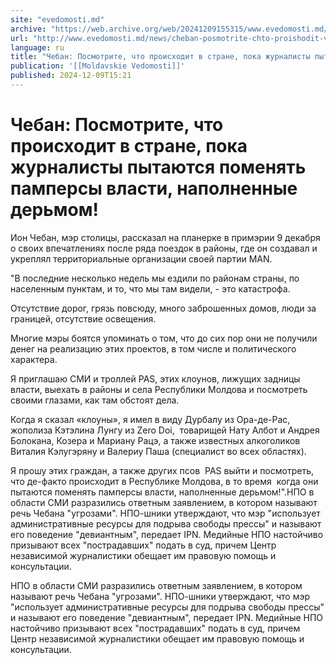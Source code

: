 ```yaml
---
site: "evedomosti.md"
archive: "https://web.archive.org/web/20241209155315/www.evedomosti.md/news/cheban-posmotrite-chto-proishodit-v-strane-poka-zhurnalisty"
url: "http://www.evedomosti.md/news/cheban-posmotrite-chto-proishodit-v-strane-poka-zhurnalisty"
language: ru
title: "Чебан: Посмотрите, что происходит в стране, пока журналисты пытаются поменять памперсы власти, наполненные дерьмом!"
publication: '[[Moldavskie Vedomosti]]'
published: 2024-12-09T15:21
---
```


# Чебан: Посмотрите, что происходит в стране, пока журналисты пытаются поменять памперсы власти, наполненные дерьмом!

Ион Чебан, мэр столицы, рассказал на планерке в примэрии 9 декабря о своих впечатлениях после ряда поездок в районы, где он создавал и укреплял территориальные организации своей партии MAN.

"В последние несколько недель мы ездили по районам страны, по населенным пунктам, и то, что мы там видели, - это катастрофа.

Отсутствие дорог, грязь повсюду, много заброшенных домов, люди за границей, отсутствие освещения.

Многие мэры боятся упоминать о том, что до сих пор они не получили денег на реализацию этих проектов, в том числе и политического характера.

Я приглашаю СМИ и троллей PAS, этих клоунов, лижущих задницы власти, выехать в районы и села Республики Молдова и посмотреть своими глазами, как там обстоят дела.

Когда я сказал «клоуны», я имел в виду Дурбалу из Ора-де-Рас, жополиза Кэтэлина Лунгу из Zero Doi,  товарищей Нату Албот и Андрея Болокана, Козера и Мариану Рацэ, а также известных алкоголиков Виталия Кэлугэряну и Валериу Паша (специалист во всех областях).

Я прошу этих граждан, а также других псов  PAS выйти и посмотреть, что де-факто происходит в Республике Молдова, в то время  когда они пытаются поменять памперсы власти, наполненные дерьмом!".НПО в области СМИ разразились ответным заявлением, в котором называют речь Чебана "угрозами". НПО-шники утверждают, что мэр "использует административные ресурсы для подрыва свободы прессы" и называют его поведение "девиантным", передает IPN. Медийные НПО настойчиво призывают всех "пострадавших" подать в суд, причем Центр независимой журналистики обещает им правовую помощь и консультации.

НПО в области СМИ разразились ответным заявлением, в котором называют речь Чебана "угрозами". НПО-шники утверждают, что мэр "использует административные ресурсы для подрыва свободы прессы" и называют его поведение "девиантным", передает IPN. Медийные НПО настойчиво призывают всех "пострадавших" подать в суд, причем Центр независимой журналистики обещает им правовую помощь и консультации.